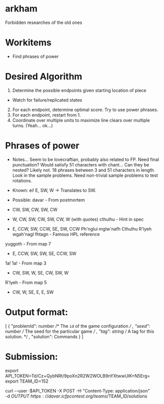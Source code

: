 # arkham
Forbidden researches of the old ones

# Workitems
- Find phrases of power

# Desired Algorithm
1. Determine the possible endpoints given starting location of piece
 - Watch for failure/replicated states
2. For each endpoint, determine optimal score. Try to use power phrases.
3. For each endpoint, restart from 1.
4. Coordinate over multiple units to maximize line clears over multiple turns.
   (Yeah... ok...)

# Phrases of power
- Notes...
  Seem to be lovecraftian, probably also related to FP.
  Need final punctuation? Would satisfy 51 characters with chant...
  Can they be nested? Likely not.
  18 phrases between 3 and 51 characters in length.
  Look in the sample problems.
  Need non-trivial sample problems to test rotations.

- Known:
ei!  E, SW, W -> Translates to SW.

- Possible:
davar - From postmortem
 - CW, SW, CW, SW, CW
 - W, CW, SW, CW, SW, CW, W (with quotes)
cthulhu - Hint in spec
 - E, CCW, SW, CCW, SE, SW, CCW
Ph'nglui mglw'nafh Cthulhu R'lyeh wgah'nagl fhtagn - Famous HPL reference

yuggoth - From map 7
 - E, CCW, SW, SW, SE, CCW, SW

1a! 1a! - From map 3
 - CW, SW, W, SE, CW, SW, W

R'lyeh - From map 5
 - CW, W, SE, E, E, SW



# Output format:
[ { "problemId": number   /* The `id` of the game configuration */
  , "seed":      number   /* The seed for the particular game */
  , "tag":       string   /* A tag for this solution. */
  , "solution":  Commands
  }
]

# Submission:
export API_TOKEN=Td/Cz+QybNRt/9poXn2R2W2WOLB9nYXtwwUlK+N5Erg=
export TEAM_ID=152

curl --user :$API_TOKEN -X POST -H "Content-Type: application/json" \
        -d $OUTPUT \
        https://davar.icfpcontest.org/teams/$TEAM_ID/solutions

